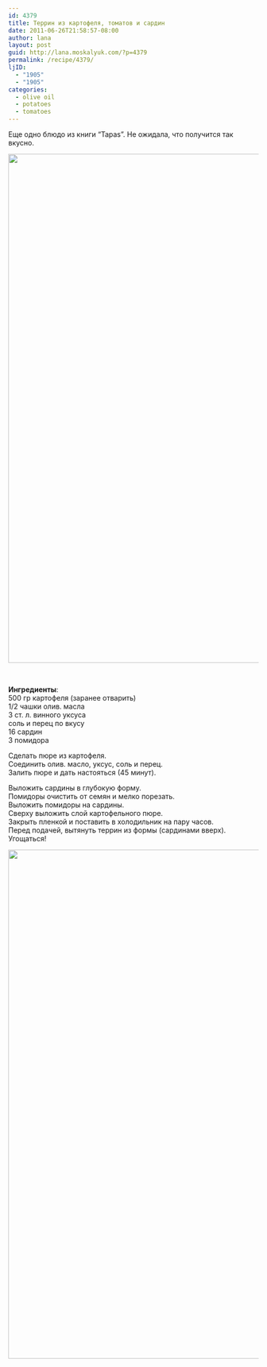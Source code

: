 ```yaml
---
id: 4379
title: Террин из картофеля, томатов и сардин
date: 2011-06-26T21:58:57-08:00
author: lana
layout: post
guid: http://lana.moskalyuk.com/?p=4379
permalink: /recipe/4379/
ljID:
  - "1905"
  - "1905"
categories:
  - olive oil
  - potatoes
  - tomatoes
---
```

Еще одно блюдо из книги &#8220;Tapas&#8221;. Не ожидала, что получится так вкусно.

[<img loading="lazy" class="alignnone size-large wp-image-4380" title="Terrine" src="http://lana.moskalyuk.com/wp-content/uploads/2011/06/IMG_8587-997x1024.jpg" alt="" width="997" height="1024" />](http://lana.moskalyuk.com/wp-content/uploads/2011/06/IMG_8587.jpg)

&nbsp;

**Ингредиенты**:  
500 гр картофеля (заранее отварить)  
1/2 чашки олив. масла  
3 ст. л. винного уксуса  
соль и перец по вкусу  
16 сардин  
3 помидора

Сделать пюре из картофеля.  
Соединить олив. масло, уксус, соль и перец.  
Залить пюре и дать настояться (45 минут).

Выложить сардины в глубокую форму.  
Помидоры очистить от семян и мелко порезать.  
Выложить помидоры на сардины.  
Сверху выложить слой картофельного пюре.  
Закрыть пленкой и поставить в холодильник на пару часов.  
Перед подачей, вытянуть террин из формы (сардинами вверх).  
Угощаться!

[<img loading="lazy" class="alignnone size-large wp-image-4381" title="Terrine" src="http://lana.moskalyuk.com/wp-content/uploads/2011/06/IMG_8593-819x1024.jpg" alt="" width="819" height="1024" />](http://lana.moskalyuk.com/wp-content/uploads/2011/06/IMG_8593.jpg)